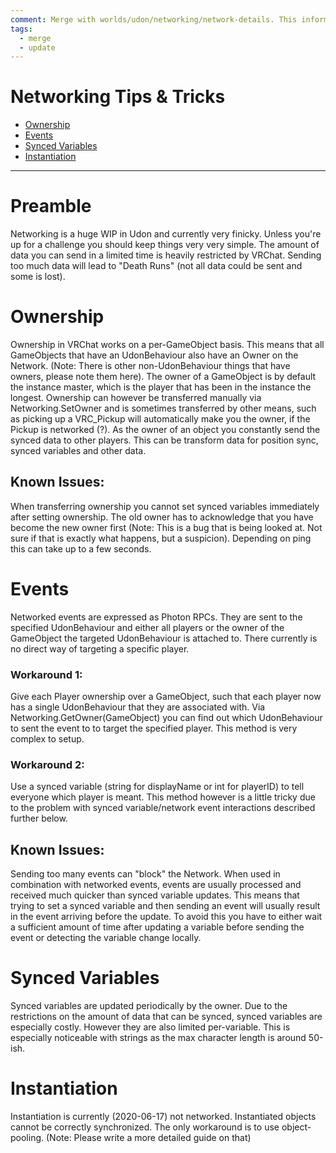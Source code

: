 ```yaml
---
comment: Merge with worlds/udon/networking/network-details. This information is unrelated to UdonSharp. It has not been updated in a while.
tags:
  - merge
  - update
---
```

# Networking Tips & Tricks

* [Ownership](#ownership)
* [Events](#events)
* [Synced Variables](#synced-variables)
* [Instantiation](#instantiation)

---

# Preamble

Networking is a huge WIP in Udon and currently very finicky. Unless you're up for a challenge you should keep things very very simple.
The amount of data you can send in a limited time is heavily restricted by VRChat. Sending too much data will lead to "Death Runs" (not all data could be sent and some is lost).

# Ownership

Ownership in VRChat works on a per-GameObject basis. This means that all GameObjects that have an UdonBehaviour also have an Owner on the Network. (Note: There is other non-UdonBehaviour things that have owners, please note them here).
The owner of a GameObject is by default the instance master, which is the player that has been in the instance the longest. Ownership can however be transferred manually via Networking.SetOwner and is sometimes transferred by other means, such as picking up a VRC_Pickup will automatically make you the owner, if the Pickup is networked (?).
As the owner of an object you constantly send the synced data to other players. This can be transform data for position sync, synced variables and other data.

## Known Issues:
When transferring ownership you cannot set synced variables immediately after setting ownership. The old owner has to acknowledge that you have become the new owner first (Note: This is a bug that is being looked at. Not sure if that is exactly what happens, but a suspicion). Depending on ping this can take up to a few seconds.

# Events

Networked events are expressed as Photon RPCs. They are sent to the specified UdonBehaviour and either all players or the owner of the GameObject the targeted UdonBehaviour is attached to. There currently is no direct way of targeting a specific player.
### Workaround 1:
Give each Player ownership over a GameObject, such that each player now has a single UdonBehaviour that they are associated with. Via Networking.GetOwner(GameObject) you can find out which UdonBehaviour to sent the event to to target the specified player. This method is very complex to setup.
### Workaround 2:
Use a synced variable (string for displayName or int for playerID) to tell everyone which player is meant. This method however is a little tricky due to the problem with synced variable/network event interactions described further below.

## Known Issues:
Sending too many events can "block" the Network. 
When used in combination with networked events, events are usually processed and received much quicker than synced variable updates. This means that trying to set a synced variable and then sending an event will usually result in the event arriving before the update. To avoid this you have to either wait a sufficient amount of time after updating a variable before sending the event or detecting the variable change locally.

# Synced Variables
Synced variables are updated periodically by the owner. Due to the restrictions on the amount of data that can be synced, synced variables are especially costly. However they are also limited per-variable. This is especially noticeable with strings as the max character length is around 50-ish.

# Instantiation
Instantiation is currently (2020-06-17) not networked. Instantiated objects cannot be correctly synchronized.
The only workaround is to use object-pooling. (Note: Please write a more detailed guide on that)
